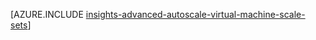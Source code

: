 <properties
    pageTitle="Configuración de ajustar automáticamente el uso de plantillas de administrador de recursos para los conjuntos de máquina virtual de escala de avanzada | Microsoft Azure"
    description="Configurar Autoescala de conjuntos de escala de VM basándose en varias reglas y perfiles con las notificaciones de correo electrónico y webhoook para acciones de escala."
    authors="kamathashwin"
    manager="carolz"
    editor=""
    services="monitoring-and-diagnostics"
    documentationCenter="monitoring-and-diagnostics"/>

<tags
    ms.service="monitoring-and-diagnostics"
    ms.workload="na"
    ms.tgt_pltfrm="na"
    ms.devlang="na"
    ms.topic="article"
    ms.date="08/04/2016"
    ms.author="ashwink"/>

[AZURE.INCLUDE [insights-advanced-autoscale-virtual-machine-scale-sets](../../includes/insights-advanced-autoscale-virtual-machine-scale-sets.md)]
